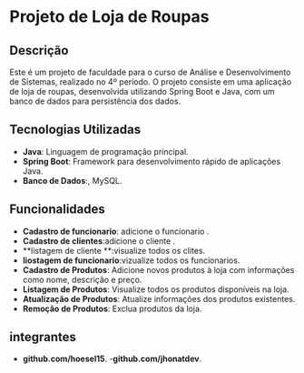 # Projeto de Loja de Roupas

## Descrição

Este é um projeto de faculdade para o curso de Análise e Desenvolvimento de Sistemas, realizado no 4º período. O projeto consiste em uma aplicação de loja de roupas, desenvolvida utilizando Spring Boot e Java, com um banco de dados para persistência dos dados.

 ## Tecnologias Utilizadas

 - **Java**: Linguagem de programação principal.
 - **Spring Boot**: Framework para desenvolvimento rápido de aplicações Java.
 - **Banco de Dados**:, MySQL.

## Funcionalidades
 - **Cadastro de funcionario**: adicione o funcionario .
 - **Cadastro de clientes**:adicione o cliente .
 - **listagem de cliente **:visualize todos os clites.
 -  **liostagem de funcionario**:vizualize todos os funcionarios.
 - **Cadastro de Produtos**: Adicione novos produtos à loja com informações como nome, descrição e preço.
 - **Listagem de Produtos**: Visualize todos os produtos disponíveis na loja.
 - **Atualização de Produtos**: Atualize informações dos produtos existentes.
 - **Remoção de Produtos**: Exclua produtos da loja.
  
  ## integrantes
  
- **github.com/hoesel15**.
-**github.com/jhonatdev**.

